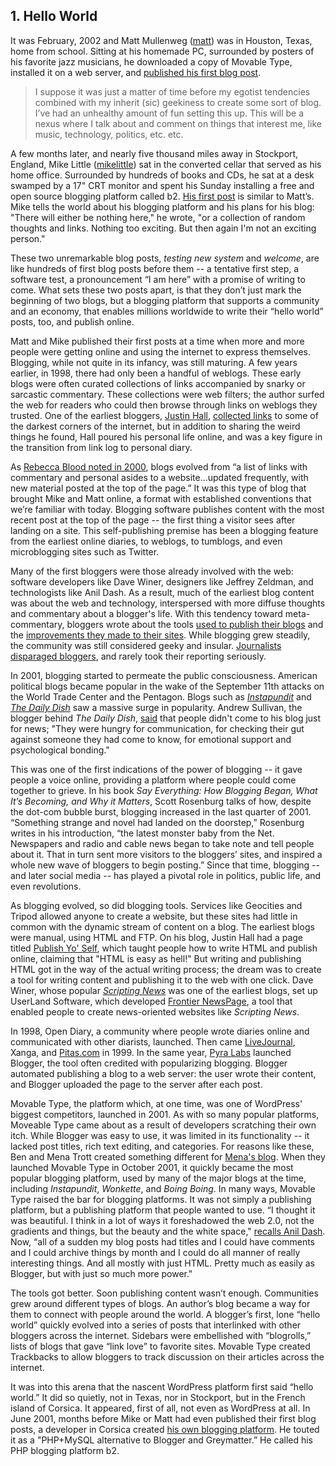 ## 1. Hello World

It was February, 2002 and Matt Mullenweg (<a href="http://profiles.wordpress.org/matt">matt</a>) was in Houston, Texas, home from school. Sitting at his homemade PC, surrounded by posters of his favorite jazz musicians, he downloaded a copy of Movable Type, installed it on a web server, and <a href="http://ma.tt/2002/02/testing-new-system/">published his first blog post</a>.
<blockquote>I suppose it was just a matter of time before my egotist tendencies combined with my inherit (sic) geekiness to create some sort of blog. I’ve had an unhealthy amount of fun setting this up. This will be a nexus where I talk about and comment on things that interest me, like music, technology, politics, etc. etc.</blockquote>
A few months later, and nearly five thousand miles away in Stockport, England, Mike Little (<a href="http://profiles.wordpress.org/mikelittle">mikelittle</a>) sat in the converted cellar that served as his home office. Surrounded by hundreds of books and CDs, he sat at a desk swamped by a 17" CRT monitor and spent his Sunday installing a free and open source blogging platform called b2. <a href="http://zed1.com/journalized/archives/2002/04/21/welcome/">His first post</a> is similar to Matt’s. Mike tells the world about his blogging platform and his plans for his blog: "There will either be nothing here," he wrote, "or a collection of random thoughts and links. Nothing too exciting. But then again I'm not an exciting person."

These two unremarkable blog posts, <em>testing new system</em> and <em>welcome</em>, are like hundreds of first blog posts before them -- a tentative first step, a software test, a pronouncement “I am here” with a promise of writing to come. What sets these two posts apart, is that they don’t just mark the beginning of two blogs, but a blogging platform that supports a community and an economy, that enables millions worldwide to write their “hello world” posts, too, and publish online.

Matt and Mike published their first posts at a time when more and more people were getting online and using the internet to express themselves. Blogging, while not quite in its infancy, was still maturing. A few years earlier, in 1998, there had only been a handful of weblogs. These early blogs were often curated collections of links accompanied by snarky or sarcastic commentary. These collections were web filters; the author surfed the web for readers who could then browse through links on weblogs they trusted. One of the earliest bloggers, <a href="http://www.links.net/">Justin Hall</a>, <a href="http://www.links.net/www/index.html">collected links</a> to some of the darkest corners of the internet, but in addition to sharing the weird things he found, Hall poured his personal life online, and was a key figure in the transition from link log to personal diary.

As <a href="http://www.rebeccablood.net/essays/weblog_history.html">Rebecca Blood noted in 2000</a>, blogs evolved from “a list of links with commentary and personal asides to a website...updated frequently, with new material posted at the top of the page.” It was this type of blog that brought Mike and Matt online, a format with established conventions that we’re familiar with today. Blogging software publishes content with the most recent post at the top of the page -- the first thing a visitor sees after landing on a site. This self-publishing premise has been a blogging feature from the earliest online diaries, to weblogs, to tumblogs, and even microblogging sites such as Twitter.

Many of the first bloggers were those already involved with the web: software developers like Dave Winer, designers like Jeffrey Zeldman, and technologists like Anil Dash. As a result, much of the earliest blog content was about the web and technology, interspersed with more diffuse thoughts and commentary about a blogger's life. With this tendency toward meta-commentary, bloggers wrote about the tools <a href="http://scripting.com/1997/11/24.html">used to publish their blogs</a> and the <a href="http://dashes.com/anil/1999/08/pulldown-menus.html">improvements they made to their sites</a>. While blogging grew steadily, the community was still considered geeky and insular. <a href="http://www.nytimes.com/2002/05/05/books/the-close-reader-at-large-in-the-blogosphere.html">Journalists disparaged bloggers</a>, and rarely took their reporting seriously.

In 2001, blogging started to permeate the public consciousness. American political blogs became popular in the wake of the September 11th attacks on the World Trade Center and the Pentagon. Blogs such as <em><a href="http://pjmedia.com/instapundit/">Instapundit</a></em> and <em><a href="http://dish.andrewsullivan.com/">The Daily Dish</a></em> saw a massive surge in popularity. Andrew Sullivan, the blogger behind <em>The Daily Dish</em>, <a href="http://archive.pressthink.org/2005/01/21/berk_essy.html"> said</a> that people didn't come to his blog just for news; "They were hungry for communication, for checking their gut against someone they had come to know, for emotional support and psychological bonding."

This was one of the first indications of the power of blogging -- it gave people a voice online, providing a platform where people could come together to grieve. In his book <em>Say Everything: How Blogging Began, What It’s Becoming, and Why it Matters</em>, Scott Rosenburg talks of how, despite the dot-com bubble burst, blogging increased in the last quarter of 2001. “Something strange and novel had landed on the doorstep,” Rosenburg writes in his introduction, “the latest monster baby from the Net. Newspapers and radio and cable news began to take note and tell people about it. That in turn sent more visitors to the bloggers’ sites, and inspired a whole new wave of bloggers to begin posting.” Since that time, blogging -- and later social media -- has played a pivotal role in politics, public life, and even revolutions.

As blogging evolved, so did blogging tools. Services like Geocities and Tripod allowed anyone to create a website, but these sites had little in common with the dynamic stream of content on a blog. The earliest blogs were manual, using HTML and FTP. On his blog, Justin Hall had a page titled <a href="http://www.links.net/webpub/">Publish Yo' Self</a>, which taught people how to write HTML and publish online, claiming that "HTML is easy as hell!" But writing and publishing HTML got in the way of the actual writing process; the dream was to create a tool for writing content and publishing it to the web with one click. Dave Winer, whose popular <em><a href="http://scripting.com/">Scripting News</a></em> was one of the earliest blogs, set up UserLand Software, which developed <a href="http://scripting.com/frontier/netScripting/newsPage.html">Frontier NewsPage</a>, a tool that enabled people to create news-oriented websites like <em>Scripting News</em>.

In 1998, Open Diary, a community where people wrote diaries online and communicated with other diarists, launched. Then came <a href="http://www.livejournal.com/">LiveJournal</a>, Xanga, and <a href="http://www.pitas.com/">Pitas.com</a> in 1999. In the same year, <a href="http://evhead.com/1999/08/we-just-launched-cool-new-tool-at-pyra.asp">Pyra Labs</a> launched Blogger, the tool often credited with popularizing blogging. Blogger automated publishing a blog to a web server: the user wrote their content, and Blogger uploaded the page to the server after each post.

Movable Type, the platform which, at one time, was one of WordPress' biggest competitors, launched in 2001. As with so many popular platforms, Moveable Type came about as a result of developers scratching their own itch. While Blogger was easy to use, it was limited in its functionality -- it lacked post titles, rich text editing, and categories. For reasons like these, Ben and Mena Trott created something different for <a href="http://www.dollarshort.org/">Mena's blog</a>. When they launched Movable Type in October 2001, it quickly became the most popular blogging platform, used by many of the major blogs at the time, including <em>Instapundit</em>, <em>Wonkette</em>, and <em>Boing Boing</em>. In many ways, Movable Type raised the bar for blogging platforms. It was not simply a publishing platform, but a publishing platform that people wanted to use. “I thought it was beautiful. I think in a lot of ways it foreshadowed the web 2.0, not the gradients and things, but the beauty and the white space," <a href="http://archive.wordpress.org/interviews/2013_06_28_Dash.html#L7">recalls Anil Dash</a>. Now, “all of a sudden my blog posts had titles and I could have comments and I could archive things by month and I could do all manner of really interesting things. And all mostly with just HTML. Pretty much as easily as Blogger, but with just so much more power."

The tools got better. Soon publishing content wasn’t enough. Communities grew around different types of blogs. An author’s blog became a way for them to connect with people around the world. A blogger’s first, lone “hello world” quickly evolved into a series of posts that interlinked with other bloggers across the internet. Sidebars were embellished with “blogrolls,” lists of blogs that gave “link love” to favorite sites. Movable Type created Trackbacks to allow bloggers to track discussion on their articles across the internet.

It was into this arena that the nascent WordPress platform first said “hello world.” It did so quietly, not in Texas, nor in Stockport, but in the French island of Corsica. It appeared, first of all, not even as WordPress at all. In June 2001, months before Mike or Matt had even published their first blog posts, a developer in Corsica created <a href="http://zengun.org/weblog/archives/2001/06/post1958/">his own blogging platform</a>. He touted it as a "PHP+MySQL alternative to Blogger and Greymatter.” He called his PHP blogging platform b2.

